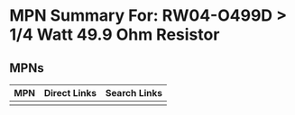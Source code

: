 



# MPN Summary For: RW04-O499D > 1/4 Watt 49.9 Ohm Resistor

## MPNs
  

|MPN|Direct Links|Search Links|
| :--- | :--- | :--- |
||||
